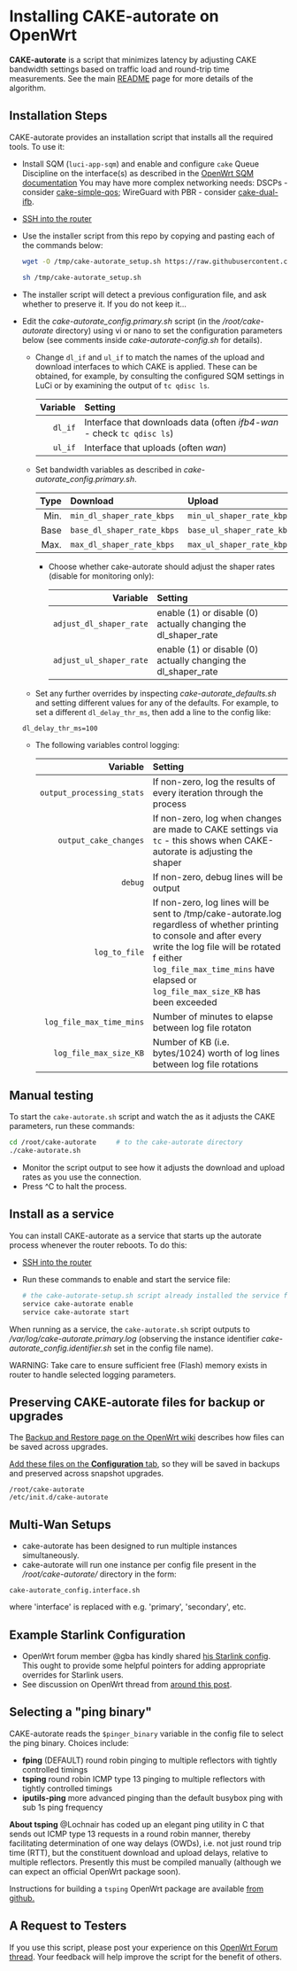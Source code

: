 # Installing CAKE-autorate on OpenWrt

**CAKE-autorate** is a script that minimizes latency by adjusting CAKE bandwidth settings based on traffic load and round-trip time measurements.
See the main [README](./README.md) page for more details of the algorithm.

## Installation Steps

CAKE-autorate provides an installation script that installs all the required tools. To use it:

- Install SQM (`luci-app-sqm`) and enable and configure `cake` Queue Discipline on the interface(s)
as described in the
[OpenWrt SQM documentation](https://openwrt.org/docs/guide-user/network/traffic-shaping/sqm)
You may have more complex networking needs: DSCPs - consider [cake-simple-qos](https://github.com/lynxthecat/cake-qos-simple); WireGuard with PBR - consider [cake-dual-ifb](https://github.com/lynxthecat/cake-dual-ifb).
- [SSH into the router](https://openwrt.org/docs/guide-quick-start/sshadministration)
- Use the installer script from this repo by copying and pasting each of the commands below:

   ```bash
   wget -O /tmp/cake-autorate_setup.sh https://raw.githubusercontent.com/lynxthecat/CAKE-autorate/master/cake-autorate_setup.sh
   
   sh /tmp/cake-autorate_setup.sh
   ```
- The installer script will detect a previous configuration file, and ask whether to preserve it. If you do not keep it...
- Edit the _cake-autorate\_config.primary.sh_ script (in the _/root/cake-autorate_ directory) using vi or nano to set the configuration parameters below (see comments inside _cake-autorate-config.sh_ for details). 

  - Change `dl_if` and `ul_if` to match the names of the upload and download interfaces to which CAKE is applied. These can be obtained, for example, by consulting the configured SQM settings in LuCi or by examining the output of `tc qdisc ls`.

      | Variable | Setting | 
      |----: |   :-------- | 
      | `dl_if` | Interface that downloads data (often _ifb4-wan_ - check `tc qdisc ls`) |
      | `ul_if` | Interface that uploads (often _wan_) |


  - Set bandwidth variables as described in _cake-autorate\_config.primary.sh_.
 
      | Type | Download | Upload |
      |----: |   :-------- | :------ |
      | Min. | `min_dl_shaper_rate_kbps` | `min_ul_shaper_rate_kbps` |
      | Base | `base_dl_shaper_rate_kbps` | `base_ul_shaper_rate_kbps` |
      | Max. | `max_dl_shaper_rate_kbps` | `max_ul_shaper_rate_kbps` |
      
    - Choose whether cake-autorate should adjust the shaper rates (disable for monitoring only):
  
      | Variable | Setting | 
      |----: |   :-------- | 
      | `adjust_dl_shaper_rate` | enable (1) or disable (0) actually changing the dl\_shaper\_rate | 
      | `adjust_ul_shaper_rate` | enable (1) or disable (0) actually changing the dl\_shaper\_rate |

  - Set any further overrides by inspecting _cake-autorate\_defaults.sh_ and setting different values for any of the defaults. For example, to set a different `dl_delay_thr_ms`, then add a line to the config like:
  
  ```
  dl_delay_thr_ms=100
  ```
  
  - The following variables control logging:

      | Variable | Setting | 
      |----: |   :-------- | 
      | `output_processing_stats` | If non-zero, log the results of every iteration through the process | 
      | `output_cake_changes` | If non-zero, log when changes are made to CAKE settings via `tc` - this shows when CAKE-autorate is adjusting the shaper |
      | `debug` | If non-zero, debug lines will be output |
      | `log_to_file` | If non-zero, log lines will be sent to /tmp/cake-autorate.log regardless of whether printing to console and after every write the log file will be rotated f either `log_file_max_time_mins` have elapsed or `log_file_max_size_KB` has been exceeded |
      | `log_file_max_time_mins` | Number of minutes to elapse between log file rotaton |
      | `log_file_max_size_KB` | Number of KB (i.e. bytes/1024) worth of log lines between log file rotations |

## Manual testing

To start the `cake-autorate.sh` script and watch the as it adjusts the CAKE parameters, run these commands:

   ```bash
   cd /root/cake-autorate     # to the cake-autorate directory
   ./cake-autorate.sh
   ```

- Monitor the script output to see how it adjusts the download and upload rates as you use the connection.
- Press ^C to halt the process.

## Install as a service

You can install CAKE-autorate as a service that starts up the autorate process whenever the router reboots.
To do this:

- [SSH into the router](https://openwrt.org/docs/guide-quick-start/sshadministration)
- Run these commands to enable and start the service file:

   ```bash
   # the cake-autorate-setup.sh script already installed the service file
   service cake-autorate enable
   service cake-autorate start
   ```

When running as a service, the `cake-autorate.sh` script outputs to _/var/log/cake-autorate.primary.log_ (observing the instance identifier _cake-autorate\_config.identifier.sh_ set in the config file name). 

WARNING: Take care to ensure sufficient free (Flash) memory exists in router to handle selected logging parameters.

## Preserving CAKE-autorate files for backup or upgrades

The [Backup and Restore page on the OpenWrt wiki](https://openwrt.org/docs/guide-user/troubleshooting/backup_restore#customize_and_verify)
describes how files can be saved across upgrades. 

[Add these files on the **Configuration** tab](https://openwrt.org/docs/guide-user/troubleshooting/backup_restore#back_up),
so they will be saved in backups and preserved across snapshot upgrades.

 ```
/root/cake-autorate
/etc/init.d/cake-autorate
 ```
  
## Multi-Wan Setups

- cake-autorate has been designed to run multiple instances simultaneously. 
- cake-autorate will run one instance per config file present in the _/root/cake-autorate/_ directory in the form:

```
cake-autorate_config.interface.sh
```

where 'interface' is replaced with e.g. 'primary', 'secondary', etc.

## Example Starlink Configuration

- OpenWrt forum member @gba has kindly shared [his Starlink config](Example_Starlink_config.sh).
  This ought to provide some helpful pointers for adding appropriate overrides for Starlink users.
- See discussion on OpenWrt thread from [around this post](https://forum.openwrt.org/t/cake-w-adaptive-bandwidth/108848/3100?u=lynx).

## Selecting a "ping binary"

CAKE-autorate reads the `$pinger_binary` variable in the config file to select the ping binary. Choices include:

- **fping** (DEFAULT) round robin pinging to multiple reflectors with tightly controlled timings 
- **tsping** round robin ICMP type 13 pinging to multiple reflectors with tightly controlled timings 
- **iputils-ping** more advanced pinging than the default busybox ping with sub 1s ping frequency

**About tsping** @Lochnair has coded up an elegant ping utility in C that sends out ICMP type 13 requests in a round robin manner, thereby facilitating determination of one way delays (OWDs), i.e. not just round trip time (RTT), but the constituent download and upload delays, relative to multiple reflectors. Presently this must be compiled manually (although we can expect an official OpenWrt package soon). 

Instructions for building a `tsping` OpenWrt package are available [from github.](https://github.com/Lochnair/tsping)

## A Request to Testers

If you use this script, please post your experience on this [OpenWrt Forum thread](https://forum.openwrt.org/t/cake-w-adaptive-bandwidth/135379/). Your feedback will help improve the script for the benefit of others.  
